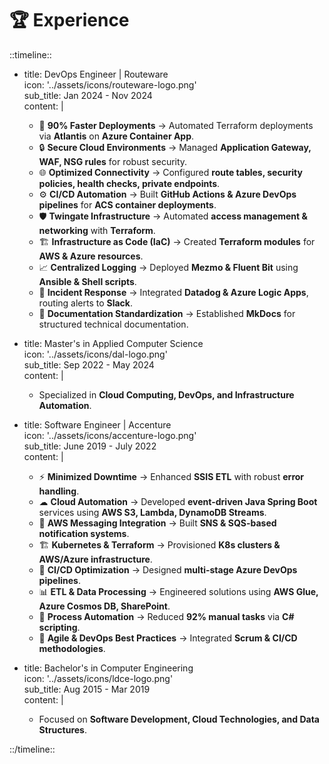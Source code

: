 # 🏆 Experience  

::timeline::  

- title: DevOps Engineer | Routeware  
  icon: '../assets/icons/routeware-logo.png'  
  sub_title: Jan 2024 - Nov 2024  
  content: |  
    - 🚀 **90% Faster Deployments** → Automated Terraform deployments via **Atlantis** on **Azure Container App**.  
    - 🔒 **Secure Cloud Environments** → Managed **Application Gateway, WAF, NSG rules** for robust security.  
    - 🌐 **Optimized Connectivity** → Configured **route tables, security policies, health checks, private endpoints**.  
    - ⚙️ **CI/CD Automation** → Built **GitHub Actions & Azure DevOps pipelines** for **ACS container deployments**.  
    - 🛡 **Twingate Infrastructure** → Automated **access management & networking** with **Terraform**.  
    - 🏗 **Infrastructure as Code (IaC)** → Created **Terraform modules** for **AWS & Azure resources**.  
    - 📈 **Centralized Logging** → Deployed **Mezmo & Fluent Bit** using **Ansible & Shell scripts**.  
    - 🚨 **Incident Response** → Integrated **Datadog & Azure Logic Apps**, routing alerts to **Slack**.  
    - 📖 **Documentation Standardization** → Established **MkDocs** for structured technical documentation.  

- title: Master's in Applied Computer Science  
  icon: '../assets/icons/dal-logo.png'  
  sub_title: Sep 2022 - May 2024  
  content: |  
    - Specialized in **Cloud Computing, DevOps, and Infrastructure Automation**.  

- title: Software Engineer | Accenture  
  icon: '../assets/icons/accenture-logo.png'  
  sub_title: June 2019 - July 2022  
  content: |  
    - ⚡ **Minimized Downtime** → Enhanced **SSIS ETL** with robust **error handling**.  
    - ☁ **Cloud Automation** → Developed **event-driven Java Spring Boot** services using **AWS S3, Lambda, DynamoDB Streams**.  
    - 📩 **AWS Messaging Integration** → Built **SNS & SQS-based notification systems**.  
    - 🏗 **Kubernetes & Terraform** → Provisioned **K8s clusters & AWS/Azure infrastructure**.  
    - 🔄 **CI/CD Optimization** → Designed **multi-stage Azure DevOps pipelines**.  
    - 📊 **ETL & Data Processing** → Engineered solutions using **AWS Glue, Azure Cosmos DB, SharePoint**.  
    - 🤖 **Process Automation** → Reduced **92% manual tasks** via **C# scripting**.  
    - 🔁 **Agile & DevOps Best Practices** → Integrated **Scrum & CI/CD methodologies**.  

- title: Bachelor's in Computer Engineering  
  icon: '../assets/icons/ldce-logo.png'  
  sub_title: Aug 2015 - Mar 2019  
  content: |  
    - Focused on **Software Development, Cloud Technologies, and Data Structures**.  

::/timeline::  
